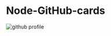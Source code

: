 # Node-GitHub-cards

![github profile](http://node-github-cards.herokuapp.com/images/profile-basic)
